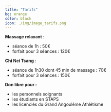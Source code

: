 ```yaml
---
title: "Tarifs"
bg: orange
color: black
icon: ./img/image_tarifs.png
---
```


**Massage relaxant** :
 - séance de 1h : 50€   
 - forfait pour 3 séances : 120€

**Chi Nei Tsang** :
 - séance de 1h30 dont 45 min de massage : 70€  
 - forfait pour 3 séances : 150€

<!--
**tuina** :
 - séance de 2h dont 1h30 de massage : 70€  
 - forfait pour 3 séances : 150€
-->

 **Don libre pour :**
  - les personnels soignants
  - les étudiants en STAPS
  - les licenciés du Grand Angoulême Athlétisme
